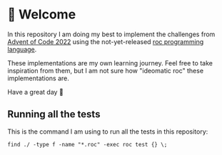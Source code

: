 # 👋 Welcome

In this repository I am doing my best to implement the challenges from 
[Advent of Code 2022](https://adventofcode.com/2022) using the not-yet-released
[roc programming language](https://www.roc-lang.org/).

These implementations are my own learning journey. Feel free to take inspiration 
from them, but I am not sure how "ideomatic roc" these implementations are.

Have a great day 🙂

## Running all the tests

This is the command I am using to run all the tests in this repository:

```
find ./ -type f -name "*.roc" -exec roc test {} \;
```